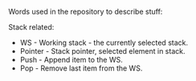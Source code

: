 Words used in the repository to describe stuff:

Stack related:

- WS - Working stack - the currently selected stack.
- Pointer - Stack pointer, selected element in stack.
- Push - Append item to the WS.
- Pop - Remove last item from the WS.
